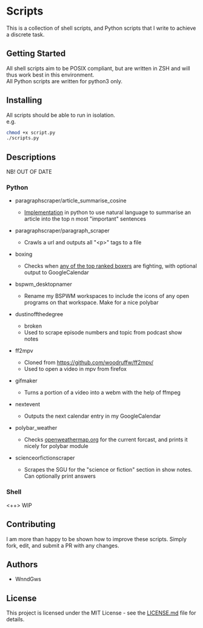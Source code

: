 # Scripts

This is a collection of shell scripts, and Python scripts that I write to achieve a discrete task.

## Getting Started

All shell scripts aim to be POSIX compliant, but are written in ZSH and will thus work best in this environment.  
All Python scripts are written for python3 only.

## Installing

All scripts should be able to run in isolation.  
e.g.

```bash
chmod +x script.py
./scripts.py
```

## Descriptions
NB! OUT OF DATE

### Python

* paragraphscraper/article_summarise_cosine
    * [Implementation](https://towardsdatascience.com/understand-text-summarization-and-create-your-own-summarizer-in-python-b26a9f09fc70) in python to use natural language to summarise an article into the top n most "important" sentences

* paragraphscraper/paragraph_scraper
    * Crawls a url and outputs all "\<p\>" tags to a file

* boxing
    * Checks when [any of the top ranked boxers](https://en.wikipedia.org/wiki/List_of_current_boxing_rankings) are fighting, with optional output to GoogleCalendar

* bspwm_desktopnamer
    * Rename my BSPWM workspaces to include the icons of any open programs on that workspace. Make for a nice polybar

* dustinoffthedegree
    * broken
    * Used to scrape episode numbers and topic from podcast show notes

* ff2mpv
    * Cloned from https://github.com/woodruffw/ff2mpv/
    * Used to open a video in mpv from firefox

* gifmaker
    * Turns a portion of a video into a webm with the help of ffmpeg

* nextevent
    * Outputs the next calendar entry in my GoogleCalendar

* polybar_weather
    * Checks [openweathermap.org](https://openweathermap.org) for the current forcast, and prints it nicely for polybar module

* scienceorfictionscraper
    * Scrapes the SGU for the "science or fiction" section in show notes. Can optionally print answers

### Shell
<++> WIP

## Contributing

I am more than happy to be shown how to improve these scripts. Simply fork, edit, and submit a PR with any changes.

## Authors

* WnndGws

## License

This project is licensed under the MIT License - see the [LICENSE.md](LICENSE.md) file for details.
